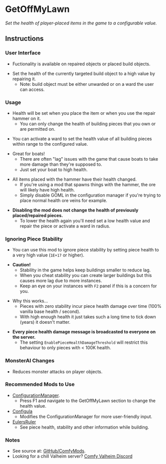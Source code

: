 # GetOffMyLawn

*Set the health of player-placed items in the game to a configurable value.*

## Instructions

### User Interface

  * Fuctionality is available on repaired objects or placed build objects.

  - Set the health of the currently targeted build object to a high value by repairing it.
    - Note: build object must be either unwarded or on a ward the user can access.

### Usage

  * Health will be set when you place the item or when you use the repair hammer on it.
    * You can only change the health of building pieces that you own or are permitted on.

  - You can activate a ward to set the health value of all building pieces within range to the configured value.

  * Great for boats!
    * There are often "lag" issues with the game that cause boats to take more damage than they're supposed to.
    * Just set your boat to high health. 

  - All items placed with the hammer have their health changed.
    - If you're using a mod that spawns things with the hammer, the ore will likely have high health.
    - Simply disable GOML in the configuration manager if you're trying to place normal health ore veins for example.

  * **Disabling the mod does not change the health of previously placed/repaired pieces.**
    * To lower the health again you'll need set a low health value and repair the piece or activate a ward in radius.

### Ignoring Piece Stability

  * You can use this mod to ignore piece stability by setting piece health to a very high value (`1E+17` or higher).

  - **Caution!**
    - Stability in the game helps keep buildings smaller to reduce lag.
    - When you cheat stability you can create larger buildings but this causes more lag due to more instances.
    - Keep an eye on your instances with `F2` panel if this is a concern for you.

  * Why this works...
    * Pieces with zero stability incur piece health damage over time (100% vanilla base health / second).
    * With high enough health it just takes such a long time to tick down (years) it doesn't matter.

  - **Every piece health damage message is broadcasted to everyone on the server.**
    * The setting `EnablePieceHealthDamageThreshold` will restrict this behaviour to only pieces with < 100K health.
    
### MonsterAI Changes

  * Reduces monster attacks on player objects.

### Recommended Mods to Use

  * [ConfigurationManager](https://thunderstore.io/c/valheim/p/Azumatt/Official_BepInEx_ConfigurationManager/)﻿.
    * Press F1 and navigate to the GetOffMyLawn section to change the health value.
  * [Configula](https://thunderstore.io/c/valheim/p/ComfyMods/Configula/)
    * Modifies the ConfigurationManager for more user-friendly input.
  * [EulersRuler](https://thunderstore.io/c/valheim/p/ComfyMods/EulersRuler/)﻿
    * See piece health, stability and other information while building.

### Notes

  * See source at: [GitHub/ComfyMods](https://github.com/redseiko/ComfyMods/tree/main/GetOffMyLawn).
  * Looking for a chill Valheim server? [Comfy Valheim Discord](https://discord.gg/ameHJz5PFk)
